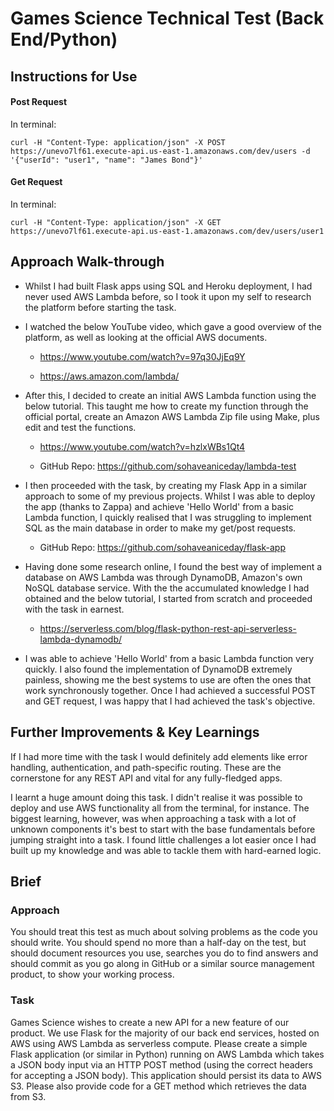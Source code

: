 # Games Science Technical Test (Back End/Python)

## Instructions for Use

#### Post Request

In terminal:

```
curl -H "Content-Type: application/json" -X POST https://unevo7lf61.execute-api.us-east-1.amazonaws.com/dev/users -d '{"userId": "user1", "name": "James Bond"}'
```

#### Get Request

In terminal:

```
curl -H "Content-Type: application/json" -X GET https://unevo7lf61.execute-api.us-east-1.amazonaws.com/dev/users/user1
```

## Approach Walk-through

* Whilst I had built Flask apps using SQL and Heroku deployment, I had never used AWS Lambda before, so I took it upon my self to research the platform before starting the task. 

* I watched the below YouTube video, which gave a good overview of the platform, as well as looking at the official AWS documents.

    * https://www.youtube.com/watch?v=97q30JjEq9Y

    * https://aws.amazon.com/lambda/

* After this, I decided to create an initial AWS Lambda function using the below tutorial. This taught me how to create my function through the official portal, create an Amazon AWS Lambda Zip file using Make, plus edit and test the functions.

    * https://www.youtube.com/watch?v=hzlxWBs1Qt4 

    * GitHub Repo: https://github.com/sohaveaniceday/lambda-test

* I then proceeded with the task, by creating my Flask App in a similar approach to some of my previous projects. Whilst I was able to deploy the app (thanks to Zappa) and achieve 'Hello World' from a basic Lambda function, I quickly realised that I was struggling to implement SQL as the main database in order to make my get/post requests.

    * GitHub Repo: https://github.com/sohaveaniceday/flask-app 

* Having done some research online, I found the best way of implement a database on AWS Lambda was through DynamoDB, Amazon's own NoSQL database service. With the the accumulated knowledge I had obtained and the below tutorial, I started from scratch and proceeded with the task in earnest.

    * https://serverless.com/blog/flask-python-rest-api-serverless-lambda-dynamodb/

* I was able to achieve 'Hello World' from a basic Lambda function very quickly. I also found the implementation of DynamoDB extremely painless, showing me the best systems to use are often the ones that work synchronously together. Once I had achieved a successful POST and GET request, I was happy that I had achieved the task's objective.

## Further Improvements & Key Learnings

If I had more time with the task I would definitely add elements like error handling, authentication, and path-specific routing. These are the cornerstone for any REST API and vital for any fully-fledged apps.

I learnt a huge amount doing this task. I didn't realise it was possible to deploy and use AWS functionality all from the terminal, for instance. The biggest learning, however, was when approaching a task with a lot of unknown components it's best to start with the base fundamentals before jumping straight into a task. I found little challenges a lot easier once I had built up my knowledge and was able to tackle them with hard-earned logic.


## Brief

### Approach

You should treat this test as much about solving problems as the code you should write. You should spend no more than a half-day on the test, but should document resources you use, searches you do to find answers and should commit as you go along in GitHub or a similar source management product, to show your working process.

### Task

Games Science wishes to create a new API for a new feature of our product. We use Flask for the majority of our back end services, hosted on AWS using AWS Lambda as serverless compute. Please create a simple Flask application (or similar in Python) running on AWS Lambda which takes a JSON body input via an HTTP POST method (using the correct headers for accepting a JSON body). This application should persist its data to AWS S3. Please also provide code for a GET method which retrieves the data from S3.
